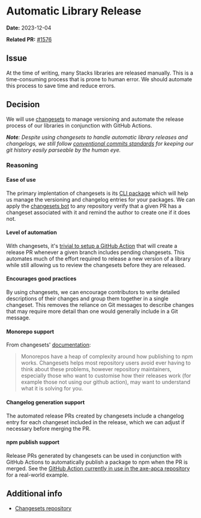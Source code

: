 # Automatic Library Release

**Date:** 2023-12-04

**Related PR:** [#1576](https://github.com/StackExchange/Stacks/pull/1576)

## Issue

At the time of writing, many Stacks libraries are released manually. This is a time-consuming process that is prone to human error. We should automate this process to save time and reduce errors.

## Decision

We will use [changesets](https://github.com/changesets/changesets) to manage versioning and automate the release process of our libraries in conjunction with GitHub Actions.

***Note**: Despite using changesets to handle automatic library releases and changelogs, we still follow [conventional commits standards](/Users/dan/Code/Stacks/adrs/0006-automatic-library-release.md) for keeping our git history easily parseable by the human eye.*

### Reasoning

#### Ease of use

The primary implentation of changesets is its [CLI package](https://www.npmjs.com/package/@changesets/cli) which will help us manage the versioning and changelog entries for your packages. We can apply the [changesets bot](https://github.com/apps/changeset-bot) to any repository verify that a given PR has a changeset associated with it and remind the author to create one if it does not.

#### Level of automation

With changesets, it's [trivial to setup a GitHub Action](https://github.com/changesets/action/) that will create a release PR whenever a given branch includes pending changesets. This automates much of the effort required to release a new version of a library while still allowing us to review the changesets before they are released.

#### Encourages good practices

By using changesets, we can encourage contributors to write detailed descriptions of their changes and group them together in a single changeset. This removes the reliance on Git messages to describe changes that may require more detail than one would generally include in a Git message.

#### Monorepo support

From changesets' [documentation](https://github.com/changesets/changesets/blob/main/docs/problems-publishing-in-monorepos.md):

> Monorepos have a heap of complexity around how publishing to npm works. Changesets helps most repository users avoid ever having to think about these problems, however repository maintainers, especially those who want to customise how their releases work (for example those not using our github action), may want to understand what it is solving for you.

#### Changelog generation support

The automated release PRs created by changesets include a changelog entry for each changeset included in the release, which we can adjust if necessary before merging the PR.

#### npm publish support

Release PRs generated by changesets can be used in conjunction with GitHub Actions to automatically publish a package to npm when the PR is merged. See the [GitHub Action currently in use in the axe-apca repository](https://github.com/StackExchange/apca-check/blob/main/.github/workflows/release.yml) for a real-world example.



## Additional info

- [Changesets repository](https://github.com/changesets/changesets)